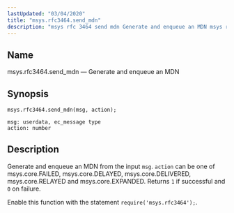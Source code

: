 ```yaml
---
lastUpdated: "03/04/2020"
title: "msys.rfc3464.send_mdn"
description: "msys rfc 3464 send mdn Generate and enqueue an MDN msys rfc 3464 send mdn msg action Generate and enqueue an MDN from the input msg action can be one of msys core FAILED msys core DELAYED msys core DELIVERED msys core RELAYED and msys core EXPANDED Returns 1 if..."
---
```


<a name="lua.ref.msys.rfc3464.send_mdn"></a> 
## Name

msys.rfc3464.send_mdn — Generate and enqueue an MDN

<a name="idp26941552"></a> 
## Synopsis

`msys.rfc3464.send_mdn(msg, action);`

```
msg: userdata, ec_message type
action: number
```
<a name="idp26944272"></a> 
## Description

Generate and enqueue an MDN from the input `msg`. `action` can be one of msys.core.FAILED, msys.core.DELAYED, msys.core.DELIVERED, msys.core.RELAYED and msys.core.EXPANDED. Returns `1` if successful and `0` on failure.

Enable this function with the statement `require('msys.rfc3464');`.